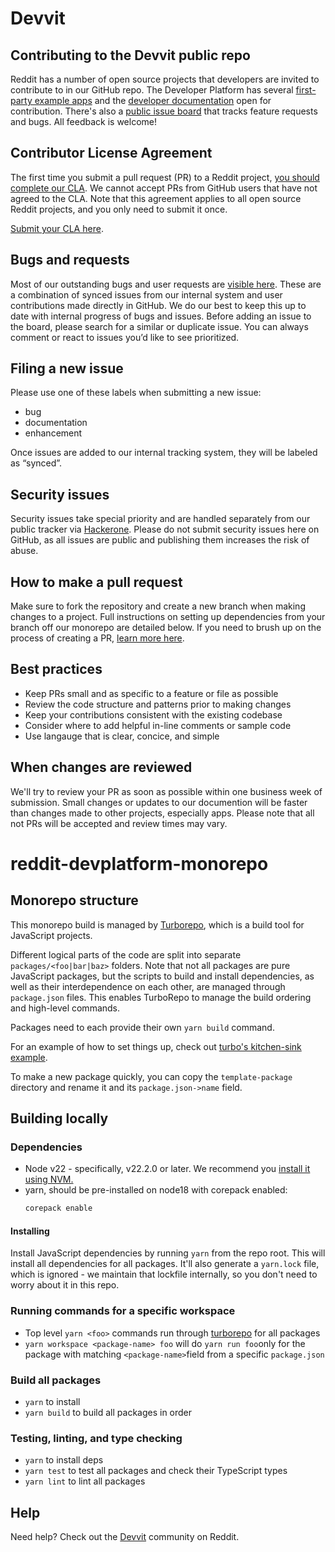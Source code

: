 # Devvit

## Contributing to the Devvit public repo

Reddit has a number of open source projects that developers are invited to contribute to in our GitHub repo. The Developer Platform has several  [first-party example apps](https://github.com/reddit/devvit/tree/main/packages/apps) and the [developer documentation](https://github.com/reddit/devvit/tree/main/devvit-docs) open for contribution. There's also a [public issue board](https://github.com/reddit/devvit/issues) that tracks feature requests and bugs. All feedback is welcome!

## Contributor License Agreement

The first time you submit a pull request (PR) to a Reddit project, [you should complete our CLA](https://docs.google.com/forms/d/e/1FAIpQLScG6Bf3yqS05yWV0pbh5Q60AsaXP2mw35_i7ZA19_7jWNJKsg/viewform). We cannot accept PRs from GitHub users that have not agreed to the CLA. Note that this agreement applies to all open source Reddit projects, and you only need to submit it once. 

[Submit your CLA here](https://docs.google.com/forms/d/e/1FAIpQLScG6Bf3yqS05yWV0pbh5Q60AsaXP2mw35_i7ZA19_7jWNJKsg/viewform?usp=sf_link).

## Bugs and requests

Most of our outstanding bugs and user requests are [visible here](https://github.com/reddit/devvit/issues). These are a combination of synced issues from our internal system and user contributions made directly in GitHub. We do our best to keep this up to date with internal progress of bugs and issues.  Before adding an issue to the board, please search for a similar or duplicate issue. You can always comment or react to issues you’d like to see prioritized. 

## Filing a new issue

Please use one of these labels when submitting a new issue:

* bug
* documentation
* enhancement

Once issues are added to our internal tracking system, they will be labeled as “synced”.

## Security issues
Security issues take special priority and are handled separately from our public tracker via [Hackerone](https://www.hackerone.com/). Please do not submit security issues here on GitHub, as all issues are public and publishing them increases the risk of abuse.

## How to make a pull request
Make sure to fork the repository and create a new branch when making changes to a project. Full instructions on setting up dependencies from your branch off our monorepo are detailed below. If you need to brush up on the process of creating a PR, [learn more here](https://docs.github.com/en/get-started/exploring-projects-on-github/contributing-to-a-project).

## Best practices

* Keep PRs small and as specific to a feature or file as possible
* Review the code structure and patterns prior to making changes
* Keep your contributions consistent with the existing codebase
* Consider where to add helpful in-line comments or sample code
* Use langauge that is clear, concice, and simple

## When changes are reviewed

We'll try to review your PR as soon as possible within one business week of submission. Small changes or updates to our documention will be faster than changes made to other projects, especially apps. Please note that all not PRs will be accepted and review times may vary.

# reddit-devplatform-monorepo

## Monorepo structure

This monorepo build is managed by [Turborepo](https://github.com/vercel/turborepo), which is a build tool for JavaScript projects.

Different logical parts of the code are split into separate `packages/<foo|bar|baz>` folders. Note that not all packages are  pure JavaScript packages, but the scripts to build and install dependencies, as well as their interdependence on each other, are managed through `package.json` files. This enables TurboRepo to manage the build ordering and high-level commands.

Packages need to each provide their own `yarn build` command.

For an example of how to set things up, check out [turbo's kitchen-sink example](https://github.com/vercel/turborepo/tree/main/examples/kitchen-sink).

To make a new package quickly, you can copy the `template-package` directory and rename it and its `package.json->name` field.

## Building locally

### Dependencies

- Node v22 - specifically, v22.2.0 or later. We recommend you [install it using NVM.](https://github.com/nvm-sh/nvm)
- yarn, should be pre-installed on node18 with corepack enabled:
  ```sh
  corepack enable
  ```

#### Installing

Install JavaScript dependencies by running `yarn` from the repo root. This will install all
dependencies for all packages. It'll also generate a `yarn.lock` file, which is ignored - we
maintain that lockfile internally, so you don't need to worry about it in this repo.

### Running commands for a specific workspace

- Top level `yarn <foo>` commands run through [turborepo](https://github.com/vercel/turborepo) for
  all packages
- `yarn workspace <package-name> foo` will do `yarn run foo`only for the package with matching
  `<package-name>`field from a specific `package.json`

### Build all packages

- `yarn` to install
- `yarn build` to build all packages in order

### Testing, linting, and type checking

- `yarn` to install deps
- `yarn test` to test all packages and check their TypeScript types
- `yarn lint` to lint all packages

## Help

Need help? Check out the [Devvit](https://www.reddit.com/r/devvit/) community on
Reddit.
